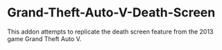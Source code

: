 # Grand-Theft-Auto-V-Death-Screen
This addon attempts to replicate the death screen feature from the 2013 game Grand Theft Auto V.

